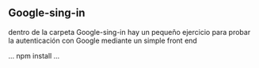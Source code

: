 
## Google-sing-in
dentro de la carpeta Google-sing-in hay un  pequeño ejercicio para probar la autenticación con Google mediante un simple front end  


…
npm install 
…